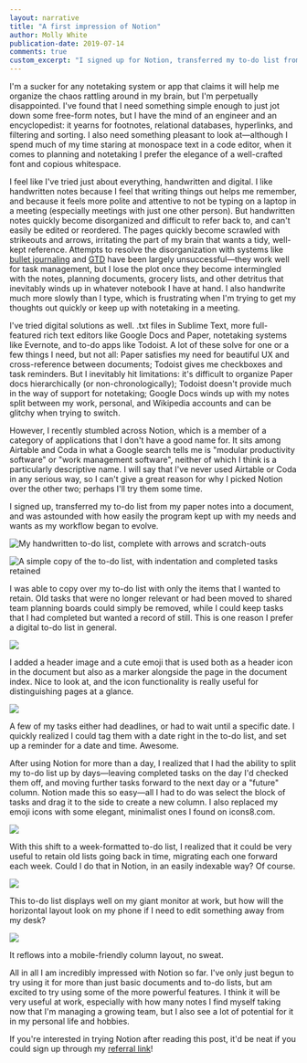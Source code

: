 ```yaml
---
layout: narrative
title: "A first impression of Notion"
author: Molly White
publication-date: 2019-07-14
comments: true
custom_excerpt: "I signed up for Notion, transferred my to-do list from my paper notes into a document, and was astounded with how easily the program kept up with my needs and wants as my workflow began to evolve."
---
```


I'm a sucker for any notetaking system or app that claims it will help me organize the chaos rattling around in my brain, but I'm perpetually disappointed. I've found that I need something simple enough to just jot down some free-form notes, but I have the mind of an engineer and an encyclopedist: it yearns for footnotes, relational databases, hyperlinks, and filtering and sorting. I also need something pleasant to look at—although I spend much of my time staring at monospace text in a code editor, when it comes to planning and notetaking I prefer the elegance of a well-crafted font and copious whitespace.

I feel like I've tried just about everything, handwritten and digital. I like handwritten notes because I feel that writing things out helps me remember, and because it feels more polite and attentive to not be typing on a laptop in a meeting (especially meetings with just one other person). But handwritten notes quickly become disorganized and difficult to refer back to, and can't easily be edited or reordered. The pages quickly become scrawled with strikeouts and arrows, irritating the part of my brain that wants a tidy, well-kept reference. Attempts to resolve the disorganization with systems like [bullet journaling](https://bulletjournal.com/pages/learn) and [GTD](https://hamberg.no/gtd/) have been largely unsuccessful—they work well for task management, but I lose the plot once they become intermingled with the notes, planning documents, grocery lists, and other detritus that inevitably winds up in whatever notebook I have at hand. I also handwrite much more slowly than I type, which is frustrating when I'm trying to get my thoughts out quickly or keep up with notetaking in a meeting.

I've tried digital solutions as well. .txt files in Sublime Text, more full-featured rich text editors like Google Docs and Paper, notetaking systems like Evernote, and to-do apps like Todoist. A lot of these solve for one or a few things I need, but not all: Paper satisfies my need for beautiful UX and cross-reference between documents; Todoist gives me checkboxes and task reminders. But I inevitably hit limitations: it's difficult to organize Paper docs hierarchically (or non-chronologically); Todoist doesn't provide much in the way of support for notetaking; Google Docs winds up with my notes split between my work, personal, and Wikipedia accounts and can be glitchy when trying to switch.

However, I recently stumbled across Notion, which is a member of a category of applications that I don't have a good name for. It sits among Airtable and Coda in what a Google search tells me is "modular productivity software" or "work management software", neither of which I think is a particularly descriptive name. I will say that I've never used Airtable or Coda in any serious way, so I can't give a great reason for why I picked Notion over the other two; perhaps I'll try them some time. 

I signed up, transferred my to-do list from my paper notes into a document, and was astounded with how easily the program kept up with my needs and wants as my workflow began to evolve.

![My handwritten to-do list, complete with arrows and scratch-outs](https://i.imgur.com/mmZ8J4t.jpg)

![A simple copy of the to-do list, with indentation and completed tasks retained](https://i.imgur.com/pc7oddz.png)

I was able to copy over my to-do list with only the items that I wanted to retain. Old tasks that were no longer relevant or had been moved to shared team planning boards could simply be removed, while I could keep tasks that I had completed but wanted a record of still. This is one reason I prefer a digital to-do list in general.

![](https://i.imgur.com/cbGb9wl.png)

I added a header image and a cute emoji that is used both as a header icon in the document but also as a marker alongside the page in the document index. Nice to look at, and the icon functionality is really useful for distinguishing pages at a glance.

![](https://i.imgur.com/BbAf3eC.png)

A few of my tasks either had deadlines, or had to wait until a specific date. I quickly realized I could tag them with a date right in the to-do list, and set up a reminder for a date and time. Awesome.

After using Notion for more than a day, I realized that I had the ability to split my to-do list up by days—leaving completed tasks on the day I'd checked them off, and moving further tasks forward to the next day or a "future" column. Notion made this so easy—all I had to do was select the block of tasks and drag it to the side to create a new column. I also replaced my emoji icons with some elegant, minimalist ones I found on icons8.com.

![](https://i.imgur.com/KRymX4S.png)

With this shift to a week-formatted to-do list, I realized that it could be very useful to retain old lists going back in time, migrating each one forward each week. Could I do that in Notion, in an easily indexable way? Of course.

![](https://i.imgur.com/ECjdMBo.png)

This to-do list displays well on my giant monitor at work, but how will the horizontal layout look on my phone if I need to edit something away from my desk?

![](https://i.imgur.com/1u60PwX.png)

It reflows into a mobile-friendly column layout, no sweat.

All in all I am incredibly impressed with Notion so far. I've only just begun to try using it for more than just basic documents and to-do lists, but am excited to try using some of the more powerful features. I think it will be very useful at work, especially with how many notes I find myself taking now that I'm managing a growing team, but I also see a lot of potential for it in my personal life and hobbies.

If you're interested in trying Notion after reading this post, it'd be neat if you could sign up through my [referral link](https://www.notion.so/?r=0499b58453ee474ca837613dfc92ff4e)!
